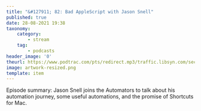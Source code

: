```yaml
---
title: "&#127911; 82: Bad AppleScript with Jason Snell"
published: true
date: 28-08-2021 19:38
taxonomy:
    category:
        - stream
    tag:
        - podcasts
header_image: '0'
theurl: https://www.podtrac.com/pts/redirect.mp3/traffic.libsyn.com/secure/automatorsrelay/automators082.mp3
image: artwork-resized.png
template: item
--- 
```

Episode summary: Jason Snell joins the Automators to talk about his automation journey, some useful automations, and the promise of Shortcuts for Mac.
